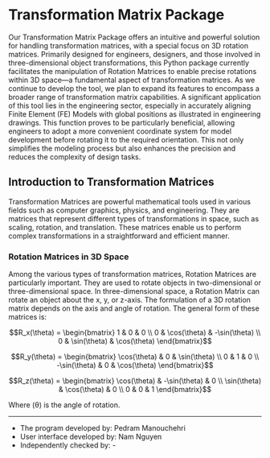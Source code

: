 # Transformation Matrix Package

Our Transformation Matrix Package offers an intuitive and powerful solution for handling transformation matrices, with a special focus on 3D rotation matrices.
Primarily designed for engineers, designers, and those involved in three-dimensional object transformations, this Python package currently facilitates the
manipulation of Rotation Matrices to enable precise rotations within 3D space—a fundamental aspect of transformation matrices. As we continue to develop the tool,
we plan to expand its features to encompass a broader range of transformation matrix capabilities. A significant application of this tool lies in the engineering sector,
especially in accurately aligning Finite Element (FE) Models with global positions as illustrated in engineering drawings. This function proves to be particularly beneficial,
allowing engineers to adopt a more convenient coordinate system for model development before rotating it to the required orientation. This not only simplifies
the modeling process but also enhances the precision and reduces the complexity of design tasks.

## Introduction to Transformation Matrices

Transformation Matrices are powerful mathematical tools used in various fields such as computer graphics, physics, 
and engineering. They are matrices that represent different types of transformations in space, such as scaling, 
rotation, and translation. These matrices enable us to perform complex transformations in a straightforward and efficient manner.

### Rotation Matrices in 3D Space

Among the various types of transformation matrices, Rotation Matrices are particularly important. They are used to rotate 
objects in two-dimensional or three-dimensional space.
In three-dimensional space, a Rotation Matrix can rotate an object about the x, y, or z-axis. The formulation of a 3D 
rotation matrix depends on the axis and angle of rotation. The general form of these matrices is:

$$R_x(\theta) = 
\begin{bmatrix}
1 & 0 & 0 \\
0 & \cos(\theta) & -\sin(\theta) \\
0 & \sin(\theta) & \cos(\theta)
\end{bmatrix}$$

$$R_y(\theta) = 
\begin{bmatrix}
\cos(\theta) & 0 & \sin(\theta) \\
0 & 1 & 0 \\
-\sin(\theta) & 0 & \cos(\theta)
\end{bmatrix}$$

$$R_z(\theta) = 
\begin{bmatrix}
\cos(\theta) & -\sin(\theta) & 0 \\
\sin(\theta) & \cos(\theta) & 0 \\
0 & 0 & 1
\end{bmatrix}$$


Where (θ) is the angle of rotation.


---

- The program developed by: Pedram Manouchehri
- User interface developed by: Nam Nguyen 
- Independently checked by: -
